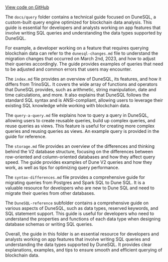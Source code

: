 [View code on GitHub](https://dune.com/docs/query)

The `docs/query` folder contains a technical guide focused on DuneSQL, a custom-built query engine optimized for blockchain data analysis. This guide is essential for developers and analysts working on app features that involve writing SQL queries and understanding the data types supported by DuneSQL.

For example, a developer working on a feature that requires querying blockchain data can refer to the `dunesql-changes.md` file to understand the migration changes that occurred on March 2nd, 2023, and how to adjust their queries accordingly. The guide provides examples of queries that need to be adjusted and common errors that users may encounter.

The `index.md` file provides an overview of DuneSQL, its features, and how it differs from TrinoSQL. It covers the wide array of functions and operators that DuneSQL provides, such as arithmetic, string manipulation, date and time calculations, and more. It also explains that DuneSQL follows the standard SQL syntax and is ANSI-compliant, allowing users to leverage their existing SQL knowledge while working with blockchain data.

The `query-a-query.md` file explains how to query a query in DuneSQL, allowing users to create reusable queries, build up complex queries, and reuse queries as views. This feature is useful for creating more complex queries and reusing queries as views. An example query is provided in the guide for reference.

The `storage.md` file provides an overview of the differences and thinking behind the V2 database structure, focusing on the differences between row-oriented and column-oriented databases and how they affect query speed. The guide provides examples of Dune V2 queries and how they work, as well as tips for optimizing query performance.

The `syntax-differences.md` file provides a comprehensive guide for migrating queries from Postgres and Spark SQL to Dune SQL. It is a valuable resource for developers who are new to Dune SQL and need to migrate their queries from other databases.

The `DuneSQL-reference` subfolder contains a comprehensive guide on various aspects of DuneSQL, such as data types, reserved keywords, and SQL statement support. This guide is useful for developers who need to understand the properties and functions of each data type when designing database schemas or writing SQL queries.

Overall, the guide in this folder is an essential resource for developers and analysts working on app features that involve writing SQL queries and understanding the data types supported by DuneSQL. It provides clear explanations, examples, and tips to ensure smooth and efficient querying of blockchain data.
